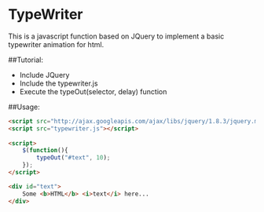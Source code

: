 # TypeWriter
This is a javascript function based on JQuery to implement a basic typewriter animation for html.

##Tutorial:
- Include JQuery
- Include the typewriter.js
- Execute the typeOut(selector, delay) function

##Usage:
```html
<script src="http://ajax.googleapis.com/ajax/libs/jquery/1.8.3/jquery.min.js"></script>
<script src="typewriter.js"></script>
    
<script>
    $(function(){
        typeOut("#text", 10);
    });
</script>

<div id="text">
    Some <b>HTML</b> <i>text</i> here...
</div>
```
